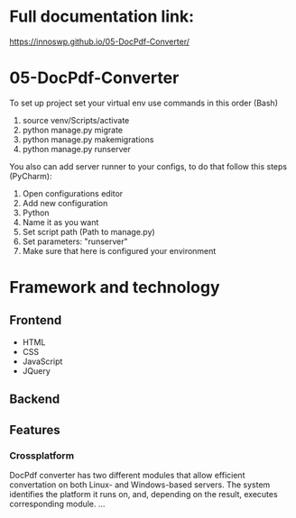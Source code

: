 # Full documentation link:

https://innoswp.github.io/05-DocPdf-Converter/

# 05-DocPdf-Converter

To set up project set your virtual env use commands in this order (Bash)

1. source venv/Scripts/activate
2. python manage.py migrate
3. python manage.py makemigrations
4. python manage.py runserver

You also can add server runner to your configs,
to do that follow this steps (PyCharm):

1. Open configurations editor
2. Add new configuration
3. Python
4. Name it as you want
5. Set script path (Path to manage.py)
6. Set parameters: "runserver"
7. Make sure that here is configured your environment

# Framework and technology
## Frontend

- HTML
- CSS
- JavaScript
- JQuery

## Backend

## Features
### Crossplatform
DocPdf converter has two different modules that allow efficient convertation on both Linux- and Windows-based servers. The system identifies the platform it runs on, and, depending on the result, executes corresponding module.
...
